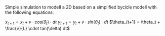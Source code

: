 Simple simulation to modell a 2D based on a simplified bycicle modell with the following equations:

$x_{t+1} = x_t + v \cdot cos(\theta_{t}) \cdot dt$
$y_{t+1} = y_t + v \cdot sin(\theta_{t}) \cdot dt$
$\theta_{t+1} = \theta_t + \frac{v}{L} \cdot tan(\delta) dt$
